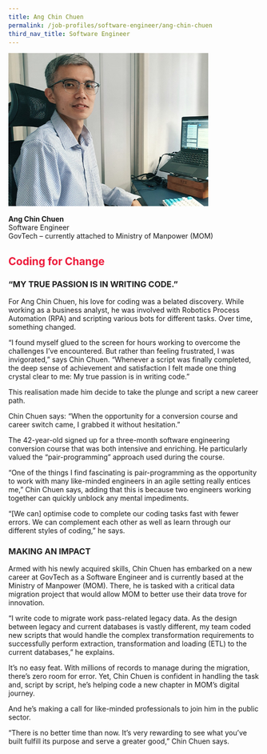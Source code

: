 ```yaml
---
title: Ang Chin Chuen
permalink: /job-profiles/software-engineer/ang-chin-chuen
third_nav_title: Software Engineer
---
```

<div class="content">
<p><img src="/images/ang-chin-chuen-l.jpg" alt="Ang Chin Chuen" style="width:400px;" align="left">
<br clear="left"><br>
<strong>Ang Chin Chuen</strong><br>
Software Engineer<br>
GovTech – currently attached to Ministry of Manpower (MOM)

<h2 style="color:#ed1a3b;">Coding for Change</h2>

<h3 style="color:#212121;">“MY TRUE PASSION IS IN WRITING CODE.”</h3>

<p>For Ang Chin Chuen, his love for coding was a belated discovery. While working as a business analyst, he was involved with Robotics Process Automation (RPA) and scripting various bots for different tasks. Over time, something changed.</p>

<p>“I found myself glued to the screen for hours working to overcome the challenges I’ve encountered. But rather than feeling frustrated, I was invigorated,” says Chin Chuen. “Whenever a script was finally completed, the deep sense of achievement and satisfaction I felt made one thing crystal clear to me: My true passion is in writing code.”</p>

<p>This realisation made him decide to take the plunge and script a new career path.</p>

<p>Chin Chuen says: “When the opportunity for a conversion course and career switch came, I grabbed it without hesitation.”</p>

<p>The 42-year-old signed up for a three-month software engineering conversion course that was both intensive and enriching. He particularly valued the “pair-programming” approach used during the course.</p>
	
<p>“One of the things I find fascinating is pair-programming as the opportunity to work with many like-minded engineers in an agile setting really entices me,” Chin Chuen says, adding that this is because two engineers working together can quickly unblock any mental impediments.</p>

<p>“[We can] optimise code to complete our coding tasks fast with fewer errors. We can complement each other as well as learn through our different styles of coding,” he says.</p>

<h3 style="color:#212121;">MAKING AN IMPACT</h3>

<p>Armed with his newly acquired skills, Chin Chuen has embarked on a new career at GovTech as a Software Engineer and is currently based at the Ministry of Manpower (MOM). There, he is tasked with a critical data migration project that would allow MOM to better use their data trove for innovation. </p>

<p>“I write code to migrate work pass-related legacy data. As the design between legacy and current databases is vastly different, my team coded new scripts that would handle the complex transformation requirements to successfully perform extraction, transformation and loading (ETL) to the current databases,” he explains. </p>

<p>It’s no easy feat. With millions of records to manage during the migration, there’s zero room for error. Yet, Chin Chuen is confident in handling the task and, script by script, he’s helping code a new chapter in MOM’s digital journey. </p>

<p>And he’s making a call for like-minded professionals to join him in the public sector.</p>

<p>“There is no better time than now. It’s very rewarding to see what you’ve built fulfill its purpose and serve a greater good,” Chin Chuen says. </p>